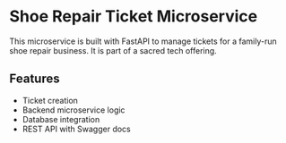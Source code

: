 # Shoe Repair Ticket Microservice

This microservice is built with FastAPI to manage tickets for a family-run shoe repair business. It is part of a sacred tech offering.

## Features
- Ticket creation
- Backend microservice logic
- Database integration
- REST API with Swagger docs
